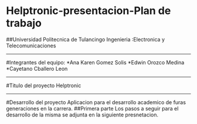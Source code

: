 # Helptronic-presentacion-Plan de trabajo 
##Universidad Politecnica de Tulancingo 
Ingenieria :Electronica y Telecomunicaciones 
********************************************************
#Integrantes del equipo:
 *Ana Karen Gomez Solis 
 *Edwin Orozco Medina 
 *Cayetano Cballero Leon 
*******************************************************
#Titulo del proyecto
Helptronic
********************************************************
#Desarrollo del proyecto
Aplicacion para el desarrollo academico de furas generaciones en la carrera. 
##Primera parte 
Los pasos a seguir para el desarrollo de la misma se adjunta en la siguiente presnetacion.

